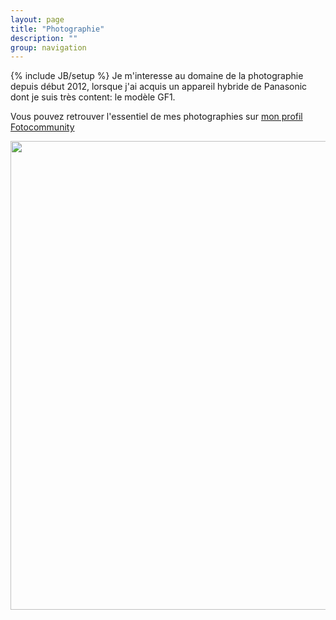 ```yaml
---
layout: page
title: "Photographie"
description: ""
group: navigation
---
```

{% include JB/setup %}
Je m'interesse au domaine de la photographie depuis début 2012, lorsque j'ai acquis un appareil hybride de Panasonic dont je suis très content: le modèle GF1. 

Vous pouvez retrouver l'essentiel de mes photographies sur  [mon profil Fotocommunity](http://www.fotocommunity.fr/photographe/florent-revest/photos/1798349)

<img style="display: block; margin: 0 auto;" width="750" src="http://cdn.fotocommunity.com/images/Paysages/Mers-et-Oceans/En-attente-de-la-nuit-a28920841.jpg" />
